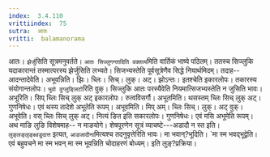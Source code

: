 ```yaml
---
index:  3.4.110
vrittiindex:  75
sutra:  आतः
vritti:  balamanorama 
---
```


आतः। `झेर्जु`सिति सूत्रमनुवर्तते। `आतः सिज्लुगन्तादिति वक्तव्य`मिति वार्तिकं भाष्ये पठितम्। ततस्च सिज्लुकि यदाकारान्तं तस्मात्परस्य झेर्जुसिति लभ्यते। सिजभ्यस्तेति पूर्वसूत्रेणैव सिद्धे नियार्थमिदम्। तदाह-- आदन्तादेवेति। अभूवन्निति। झिः। च्लिः। सिच्। लुक्। अट्। झोऽन्तः। इतश्चेति इकारलोपः। तकारस्य संयोगान्तलोपः। `भुवो वुग्लुङ्लिटो`रिति वुक्। सिज्लुकि आतः परस्यैवेति नियमात्सिजभ्यस्तेति न जुसिति भावः। अभूरिति। सिप् च्लिः सिच् लुक् अट् इकारलोपः। रुत्वविसर्गौ। अभूतमिति। थसस्तम् च्लिः सिच् लुक् अट्। गुणनिषेधः। एवं थस्य तादेशे अभूतेति रूपम्। अभूवमिति। मिप् अम्। च्लिः सिच्। लुक्। अट् वुक्। अभूवेति। वस् च्लिः सिच् लुक् अट्। नित्यं ङित इति सकारलोपः। गुणनिषेधः। एवं मसि अभूमेति रूपम्। अथ माङि लुङि विशेषमाह-- न माङयोगे। शेषपूरणेन सूत्रं व्याचष्टे---अडादौ न स्त इति। `लुङ्लङ्लृङ्क्ष्वडुदात्त` इत्यत, `आडजादीना`मित्यश्च तदनुवृत्तेरिति भावः। मा भवान्?भूदिति। `मा स्म भवद्भूद्वेति। एवं बहुवचने मा स्म भवन् मा स्म भूवन्निति चोदाहरणं बोध्यम्। इति लुङ्?प्रक्रिया। 

